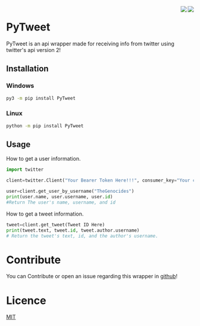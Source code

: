 <img src="https://img.shields.io/badge/code%20style-black-000000.svg" align="right"/>

<img src="https://img.shields.io/badge/Twitter-1DA1F2?style=for-the-badge&logo=twitter&logoColor=white" align="right"/>


# PyTweet

PyTweet is an api wrapper made for receiving info from twitter using twitter's api version 2! 

## Installation

### Windows
```bash
py3 -m pip install PyTweet
```
### Linux
```bash
python -m pip install PyTweet
```

## Usage

How to get a user information.
```py
import twitter

client=twitter.Client("Your Bearer Token Here!!!", consumer_key="Your consumer_key here", consumer_key_secret="Your consumer_key_secret here", access_token="Your access_token here", access_token_secret="Your access_token_secret here") #if you dont have one make an application in https://apps.twitter.com

user=client.get_user_by_username("TheGenocides")
print(user.name, user.username, user.id)
#Return The user's name, username, and id
```
How to get a tweet information.
```py
tweet=client.get_tweet(Tweet ID Here)
print(tweet.text, tweet.id, tweet.author.username)
# Return the tweet's text, id, and the author's username.
```


# Contribute
You can Contribute or open an issue regarding this wrapper in [github](https://github.com/TheFarGG/PyTweet)! 

# Licence
[MIT](https://opensource.org/licenses/MIT)